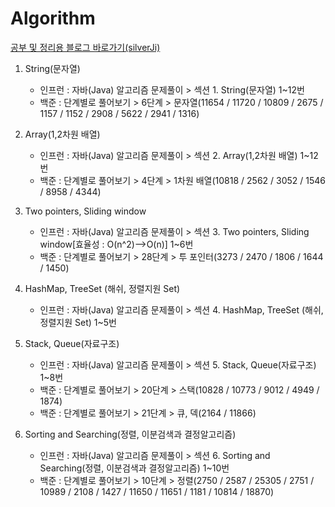 # Algorithm

[공부 및 정리용 블로그 바로가기(silverJi)](https://silverji.tistory.com/)

1. String(문자열)
   - 인프런 : 자바(Java) 알고리즘 문제풀이 > 섹션 1. String(문자열) 1~12번
   - 백준 : 단계별로 풀어보기 > 6단계 > 문자열(11654 / 11720 / 10809 / 2675 / 1157 / 1152 / 2908 / 5622 / 2941 / 1316)
   
2. Array(1,2차원 배열)
   - 인프런 : 자바(Java) 알고리즘 문제풀이 > 섹션 2. Array(1,2차원 배열) 1~12번
   - 백준 : 단계별로 풀어보기 > 4단계 > 1차원 배열(10818 / 2562 / 3052 / 1546 / 8958 / 4344)
   
3. Two pointers, Sliding window
   - 인프런 : 자바(Java) 알고리즘 문제풀이 > 섹션 3. Two pointers, Sliding window[효율성 : O(n^2)-->O(n)] 1~6번
   - 백준 : 단계별로 풀어보기 > 28단계 > 투 포인터(3273 / 2470 / 1806 / 1644 / 1450)
   
4. HashMap, TreeSet (해쉬, 정렬지원 Set)
   - 인프런 : 자바(Java) 알고리즘 문제풀이 > 섹션 4. HashMap, TreeSet (해쉬, 정렬지원 Set) 1~5번
   
5. Stack, Queue(자료구조)
   - 인프런 : 자바(Java) 알고리즘 문제풀이 > 섹션 5. Stack, Queue(자료구조) 1~8번
   - 백준 : 단계별로 풀어보기 > 20단계 > 스택(10828 / 10773 / 9012 / 4949 / 1874)   
   - 백준 : 단계별로 풀어보기 > 21단계 > 큐, 덱(2164 / 11866)
   
6. Sorting and Searching(정렬, 이분검색과 결정알고리즘)
   - 인프런 : 자바(Java) 알고리즘 문제풀이 > 섹션 6. Sorting and Searching(정렬, 이분검색과 결정알고리즘) 1~10번
   - 백준 : 단계별로 풀어보기 > 10단계 > 정렬(2750 / 2587 / 25305 / 2751 / 10989 / 2108 / 1427 / 11650 / 11651 / 1181 / 10814 / 18870)  
